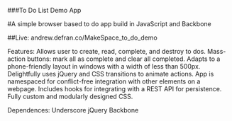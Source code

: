 ###To Do List Demo App

#A simple browser based to do app build in JavaScript and Backbone

##Live: andrew.defran.co/MakeSpace_to_do_demo

Features:
  Allows user to create, read, complete, and destroy to dos.
  Mass-action buttons: mark all as complete and clear all completed.
  Adapts to a phone-friendly layout in windows with a width of less than 500px.
  Delightfully uses jQuery and CSS transitions to animate actions.
  App is namespaced for conflict-free integration with other elements on a webpage.
  Includes hooks for integrating with a REST API for persistence.
  Fully custom and modularly designed CSS.

Dependences:
  Underscore
  jQuery
  Backbone
